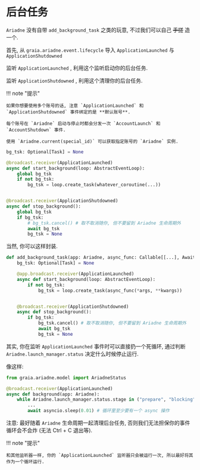 # 后台任务

`Ariadne` 没有自带 `add_background_task` 之类的玩意, 不过我们可以自己 ~~手搓~~ 造一个.

首先, 从 `graia.ariadne.event.lifecycle` 导入 `ApplicationLaunched` 与 `ApplicationShutdowned`

监听 `ApplicationLaunched` , 利用这个监听启动你的后台任务.

监听 `ApplicationShutdowned` , 利用这个清理你的后台任务.

!!! note "提示"

    如果你想要使用多个账号的话, 注意 `ApplicationLaunched` 和 `ApplicationShutdowned` 事件绑定的是 **默认账号**.

    每个账号在 `Ariadne` 启动与停止时都会分发一次 `AccountLaunch` 和 `AccountShutdown` 事件.

    使用 `Ariadne.current(special_id)` 可以获取指定账号的 `Ariadne` 实例.


```py
bg_tsk: Optional[Task] = None

@broadcast.receiver(ApplicationLaunched)
async def start_background(loop: AbstractEventLoop):
    global bg_tsk
    if not bg_tsk:
        bg_tsk = loop.create_task(whatever_coroutine(...))


@broadcast.receiver(ApplicationShutdowned)
async def stop_background():
    global bg_tsk
    if bg_tsk:
        # bg_tsk.cancel() # 取不取消随你, 但不要留到 Ariadne 生命周期外
        await bg_tsk
        bg_tsk = None
```

当然, 你可以这样封装.

```py
def add_background_task(app: Ariadne, async_func: Callable[[...], Awaitable], *args, **kwargs):
    bg_tsk: Optional[Task] = None

    @app.broadcast.receiver(ApplicationLaunched)
    async def start_background(loop: AbstractEventLoop):
        if not bg_tsk:
            bg_tsk = loop.create_task(async_func(*args, **kwargs))


    @broadcast.receiver(ApplicationShutdowned)
    async def stop_background():
        if bg_tsk:
            bg_tsk.cancel() # 取不取消随你, 但不要留到 Ariadne 生命周期外
            await bg_tsk
            bg_tsk = None
```

其实, 你在监听 `ApplicationLaunched` 事件时可以直接扔一个死循环, 通过判断 `Ariadne.launch_manager.status` 决定什么时候停止运行.

像这样:

```py
from graia.ariadne.model import AriadneStatus

@broadcast.receiver(ApplicationLaunched)
async def background(app: Ariadne):
    while Ariadne.launch_manager.status.stage in ("prepare", "blocking"):
        ...
        await asyncio.sleep(0.01) # 循环里至少要有一个 async 操作
```

注意: 最好随着 `Ariadne` 生命周期一起清理后台任务, 否则我们无法担保你的事件循环会不会炸 (无法 Ctrl + C 退出等).

!!! note "提示"

    和其他监听器一样, 你的 `ApplicationLaunched` 监听器只会被运行一次, 所以最好将其作为一个循环运行.
